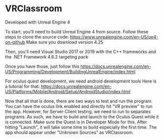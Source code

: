 # VRClassroom

Developed with Unreal Engine 4

To start, you'll need to build Unreal Engine 4 from source.
Follow these steps to clone the source code: https://www.unrealengine.com/en-US/ue4-on-github
Make sure you download version 4.25

Then, you'll need Visual Studio 2017 or 2019 with the C++ frameworks and the .NET Framework 4.6.2 targeting pack

Once you have those, just follow this https://docs.unrealengine.com/en-US/Programming/Development/BuildingUnrealEngine/index.html

For oculus quest development, we need android development tools
Here is a tutorial for that: https://docs.unrealengine.com/en-US/Platforms/Mobile/Android/Setup/AndroidStudio/index.html

Now that all that is done, there are two ways to test and run the program. You can have the oculus link enabled and directly hit "VR preview" to run the app.
However, for Server-Client testing, we need to run to separates programs. As such, we have to build and launch to the Oculus Quest while it is connected. Make sure the Quest is in Developer Mode for this.
After hitting "Launch", it will take some time to build especially the first time. The app should appear under "Unknown Sources" as VRClassroom.
